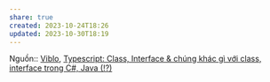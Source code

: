 ```yaml
---
share: true
created: 2023-10-24T18:26
updated: 2023-10-30T18:19
---
```

Nguồn:: [Viblo](Viblo.md), [Typescript: Class, Interface & chúng khác gì với class, interface trong C#, Java (!?)](https://viblo.asia/p/typescript-class-interface-chung-khac-gi-voi-class-interface-trong-c-java-YWOZryzrKQ0)
